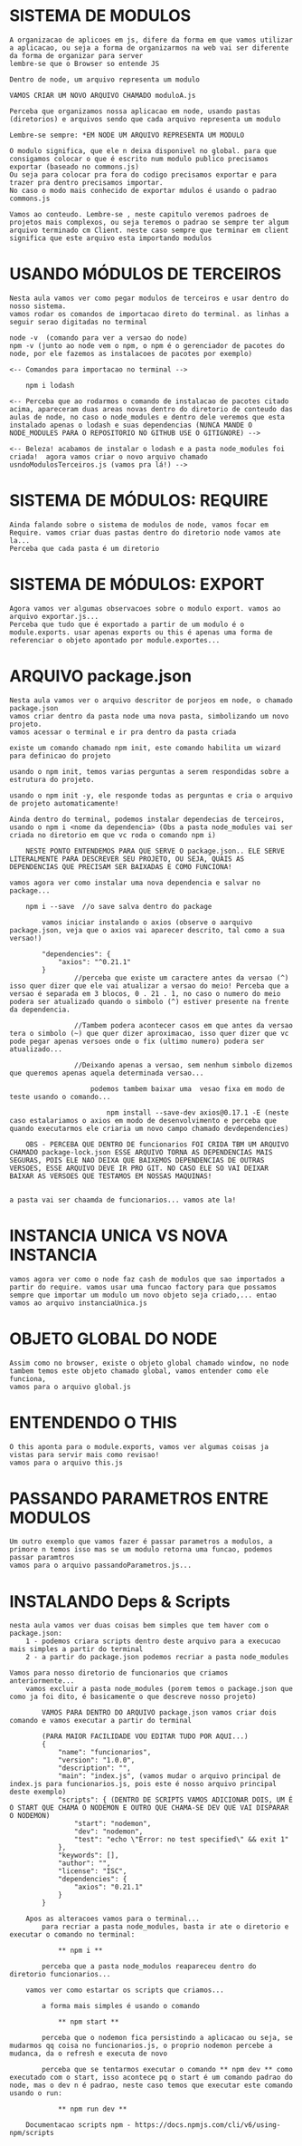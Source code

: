 # SISTEMA DE MODULOS

    A organizacao de aplicoes em js, difere da forma em que vamos utilizar a aplicacao, ou seja a forma de organizarmos na web vai ser diferente da forma de organizar para server
    lembre-se que o Browser so entende JS

    Dentro de node, um arquivo representa um modulo

    VAMOS CRIAR UM NOVO ARQUIVO CHAMADO moduloA.js

    Perceba que organizamos nossa aplicacao em node, usando pastas (diretorios) e arquivos sendo que cada arquivo representa um modulo

    Lembre-se sempre: *EM NODE UM ARQUIVO REPRESENTA UM MODULO

    O modulo significa, que ele n deixa disponivel no global. para que consigamos colocar o que é escrito num modulo publico precisamos exportar (baseado no commons.js)
    Ou seja para colocar pra fora do codigo precisamos exportar e para trazer pra dentro precisamos importar.
    No caso o modo mais conhecido de exportar mdulos é usando o padrao commons.js

    Vamos ao conteudo. Lembre-se , neste capitulo veremos padroes de projetos mais complexos, ou seja teremos o padrao se sempre ter algum arquivo terminado cm Client. neste caso sempre que terminar em client significa que este arquivo esta importando modulos

# USANDO MÓDULOS DE TERCEIROS

    Nesta aula vamos ver como pegar modulos de terceiros e usar dentro do nosso sistema.
    vamos rodar os comandos de importacao direto do terminal. as linhas a seguir serao digitadas no terminal

    node -v  (comando para ver a versao do node)
    npm -v (junto ao node vem o npm, o npm é o gerenciador de pacotes do node, por ele fazemos as instalacoes de pacotes por exemplo)

    <-- Comandos para importacao no terminal -->
        
        npm i lodash 

    <-- Perceba que ao rodarmos o comando de instalacao de pacotes citado acima, apareceram duas areas novas dentro do diretorio de conteudo das aulas de node, no caso o node_modules e dentro dele veremos que esta instalado apenas o lodash e suas dependencias (NUNCA MANDE O NODE_MODULES PARA O REPOSITORIO NO GITHUB USE O GITIGNORE) -->

    <-- Beleza! acabamos de instalar o lodash e a pasta node_modules foi criada!  agora vamos criar o novo arquivo chamado usndoModulosTerceiros.js (vamos pra lá!) -->

# SISTEMA DE MÓDULOS: REQUIRE

    Ainda falando sobre o sistema de modulos de node, vamos focar em Require. vamos criar duas pastas dentro do diretorio node vamos ate la...
    Perceba que cada pasta é um diretorio 

# SISTEMA DE MÓDULOS: EXPORT

    Agora vamos ver algumas observacoes sobre o modulo export. vamos ao arquivo exportar.js...
    Perceba que tudo que é exportado a partir de um modulo é o module.exports. usar apenas exports ou this é apenas uma forma de referenciar o objeto apontado por module.exportes...

# ARQUIVO package.json

    Nesta aula vamos ver o arquivo descritor de porjeos em node, o chamado package.json
    vamos criar dentro da pasta node uma nova pasta, simbolizando um novo projeto. 
    vamos acessar o terminal e ir pra dentro da pasta criada

    existe um comando chamado npm init, este comando habilita um wizard para definicao do projeto

    usando o npm init, temos varias perguntas a serem respondidas sobre a estrutura do projeto.

    usando o npm init -y, ele responde todas as perguntas e cria o arquivo de projeto automaticamente!
 
    Ainda dentro do terminal, podemos instalar dependecias de terceiros, usando o npm i <nome da dependencia> (Obs a pasta node_modules vai ser criada no diretorio em que vc roda o comando npm i)

        NESTE PONTO ENTENDEMOS PARA QUE SERVE O package.json.. ELE SERVE LITERALMENTE PARA DESCREVER SEU PROJETO, OU SEJA, QUAIS AS DEPENDENCIAS QUE PRECISAM SER BAIXADAS E COMO FUNCIONA!

    vamos agora ver como instalar uma nova dependencia e salvar no package...

        npm i --save  //o save salva dentro do package

            vamos iniciar instalando o axios (observe o aarquivo package.json, veja que o axios vai aparecer descrito, tal como a sua versao!)

            "dependencies": {
                "axios": "^0.21.1"
            } 
                    //perceba que existe um caractere antes da versao (^) isso quer dizer que ele vai atualizar a versao do meio! Perceba que a versao é separada em 3 blocos, 0 . 21 . 1, no caso o numero do meio podera ser atualizado quando o simbolo (^) estiver presente na frente da dependencia.

                    //Tambem podera acontecer casos em que antes da versao tera o simbolo (~) que quer dizer aproximacao, isso quer dizer que vc pode pegar apenas versoes onde o fix (ultimo numero) podera ser atualizado...

                    //Deixando apenas a versao, sem nenhum simbolo dizemos que queremos apenas aquela determinada versao...

                        podemos tambem baixar uma  vesao fixa em modo de teste usando o comando...

                            npm install --save-dev axios@0.17.1 -E (neste caso estalariamos o axios em modo de desenvolvimento e perceba que quando executarmos ele criaria um novo campo chamado devdependencies)

        OBS - PERCEBA QUE DENTRO DE funcionarios FOI CRIDA TBM UM ARQUIVO CHAMADO package-lock.json ESSE ARQUIVO TORNA AS DEPENDENCIAS MAIS SEGURAS, POIS ELE NAO DEIXA QUE BAIXEMOS DEPENDENCIAS DE OUTRAS VERSOES, ESSE ARQUIVO DEVE IR PRO GIT. NO CASO ELE SO VAI DEIXAR BAIXAR AS VERSOES QUE TESTAMOS EM NOSSAS MAQUINAS!


    a pasta vai ser chaamda de funcionarios... vamos ate la!

# INSTANCIA UNICA VS NOVA INSTANCIA

    vamos agora ver como o node faz cash de modulos que sao importados a partir do require. vamos usar uma funcao factory para que possamos sempre que importar um modulo um novo objeto seja criado,... entao vamos ao arquivo instanciaUnica.js

# OBJETO GLOBAL DO NODE

    Assim como no browser, existe o objeto global chamado window, no node tambem temos este objeto chamado global, vamos entender como ele funciona,
    vamos para o arquivo global.js

# ENTENDENDO O THIS

    O this aponta para o module.exports, vamos ver algumas coisas ja vistas para servir mais como revisao! 
    vamos para o arquivo this.js

# PASSANDO PARAMETROS ENTRE MODULOS

    Um outro exemplo que vamos fazer é passar parametros a modulos, a primore n temos isso mas se um modulo retorna uma funcao, podemos passar paramtros
    vamos para o arquivo passandoParametros.js...

# INSTALANDO Deps & Scripts

    nesta aula vamos ver duas coisas bem simples que tem haver com o package.json:
        1 - podemos criara scripts dentro deste arquivo para a execucao mais simples a partir do terminal
        2 - a partir do package.json podemos recriar a pasta node_modules

    Vamos para nosso diretorio de funcionarios que criamos anteriormente...
        vamos excluir a pasta node_modules (porem temos o package.json que como ja foi dito, é basicamente o que descreve nosso projeto)

            VAMOS PARA DENTRO DO ARQUIVO package.json vamos criar dois comando e vamos executar a partir do terminal

            (PARA MAIOR FACILIDADE VOU EDITAR TUDO POR AQUI...)
            {
                "name": "funcionarios",
                "version": "1.0.0",
                "description": "",
                "main": "index.js", (vamos mudar o arquivo principal de index.js para funcionarios.js, pois este é nosso arquivo principal deste exemplo)
                "scripts": { (DENTRO DE SCRIPTS VAMOS ADICIONAR DOIS, UM É O START QUE CHAMA O NODEMON E OUTRO QUE CHAMA-SE DEV QUE VAI DISPARAR O NODEMON)
                    "start": "nodemon",
                    "dev": "nodemon",
                    "test": "echo \"Error: no test specified\" && exit 1"
                },
                "keywords": [],
                "author": "",
                "license": "ISC",
                "dependencies": {
                    "axios": "0.21.1"
                }
            }
                    
        Apos as alteracoes vamos para o terminal...
            para recriar a pasta node_modules, basta ir ate o diretorio e executar o comando no terminal:

                ** npm i **

            perceba que a pasta node_modulos reapareceu dentro do diretorio funcionarios...
                
        vamos ver como estartar os scripts que criamos...

            a forma mais simples é usando o comando

                ** npm start **

            perceba que o nodemon fica persistindo a aplicacao ou seja, se mudarmos qq coisa no funcionarios.js, o proprio nodemon percebe a mudanca, da o refresh e executa de novo

            perceba que se tentarmos executar o comando ** npm dev ** como executado com o start, isso acontece pq o start é um comando padrao do node, mas o dev n é padrao, neste caso temos que executar este comando usando o run:

                ** npm run dev **

        Documentacao scripts npm - https://docs.npmjs.com/cli/v6/using-npm/scripts

            